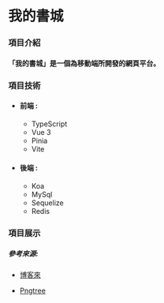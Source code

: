 # 我的書城
### 項目介紹

#### 「我的書城」是一個為移動端所開發的網頁平台。

### 項目技術

- #### 前端 :

  - TypeScript
  - Vue 3
  - Pinia
  - Vite

- #### 後端 :

  - Koa
  - MySql
  - Sequelize
  - Redis				

### 項目展示


##### 參考來源:

- [博客來](https://www.books.com.tw/)

- [Pngtree](https://zh.pngtree.com/)
